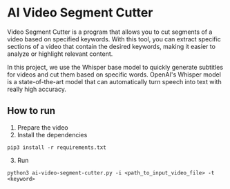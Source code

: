 # AI Video Segment Cutter

Video Segment Cutter is a program that allows you to cut segments of a video based on specified keywords. With this tool, you can extract specific sections of a video that contain the desired keywords, making it easier to analyze or highlight relevant content.

In this project, we use the Whisper base model to quickly generate subtitles for videos and cut them based on specific words. OpenAI's Whisper model is a state-of-the-art model that can automatically turn speech into text with really high accuracy.

## How to run
1. Prepare the video
2. Install the dependencies
```plaintext
pip3 install -r requirements.txt
```
3. Run 
```plaintext
python3 ai-video-segment-cutter.py -i <path_to_input_video_file> -t <keyword>
```
